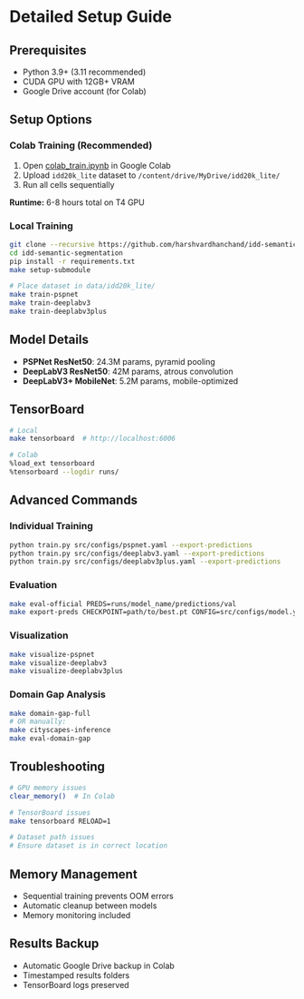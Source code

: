 # Detailed Setup Guide

## Prerequisites
- Python 3.9+ (3.11 recommended)
- CUDA GPU with 12GB+ VRAM
- Google Drive account (for Colab)

## Setup Options

### Colab Training (Recommended)
1. Open [colab_train.ipynb](colab_train.ipynb) in Google Colab
2. Upload `idd20k_lite` dataset to `/content/drive/MyDrive/idd20k_lite/`
3. Run all cells sequentially

**Runtime:** 6-8 hours total on T4 GPU

### Local Training
```bash
git clone --recursive https://github.com/harshvardhanchand/idd-semantic-segmentation.git
cd idd-semantic-segmentation
pip install -r requirements.txt
make setup-submodule

# Place dataset in data/idd20k_lite/
make train-pspnet
make train-deeplabv3
make train-deeplabv3plus
```

## Model Details
- **PSPNet ResNet50**: 24.3M params, pyramid pooling
- **DeepLabV3 ResNet50**: 42M params, atrous convolution  
- **DeepLabV3+ MobileNet**: 5.2M params, mobile-optimized

## TensorBoard
```bash
# Local
make tensorboard  # http://localhost:6006

# Colab
%load_ext tensorboard
%tensorboard --logdir runs/
```

## Advanced Commands

### Individual Training
```bash
python train.py src/configs/pspnet.yaml --export-predictions
python train.py src/configs/deeplabv3.yaml --export-predictions
python train.py src/configs/deeplabv3plus.yaml --export-predictions
```

### Evaluation
```bash
make eval-official PREDS=runs/model_name/predictions/val
make export-preds CHECKPOINT=path/to/best.pt CONFIG=src/configs/model.yaml
```

### Visualization
```bash
make visualize-pspnet
make visualize-deeplabv3
make visualize-deeplabv3plus
```

### Domain Gap Analysis
```bash
make domain-gap-full
# OR manually:
make cityscapes-inference
make eval-domain-gap
```

## Troubleshooting
```bash
# GPU memory issues
clear_memory()  # In Colab

# TensorBoard issues
make tensorboard RELOAD=1

# Dataset path issues
# Ensure dataset is in correct location
```

## Memory Management
- Sequential training prevents OOM errors
- Automatic cleanup between models
- Memory monitoring included

## Results Backup
- Automatic Google Drive backup in Colab
- Timestamped results folders
- TensorBoard logs preserved 